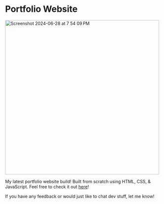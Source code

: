 # Portfolio Website

<img width="500" alt="Screenshot 2024-06-28 at 7 54 09 PM" src="https://github.com/mattwheeler-dev/portfolio/assets/105622101/956d6924-baf9-472e-9596-618a478ab6cc">

<p>My latest portfolio website build! Built from scratch using HTML, CSS, & JavaScript. Feel free to check it out <a href="mattwheeler-dev.com" target="_blank">here</a>!</p>

<p>If you have any feedback or would just like to chat dev stuff, let me know!</p>
